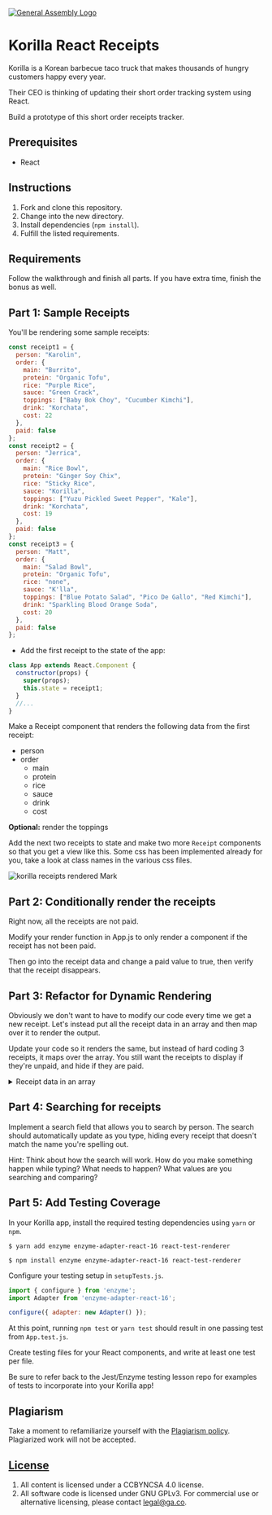 [![General Assembly Logo](https://camo.githubusercontent.com/1a91b05b8f4d44b5bbfb83abac2b0996d8e26c92/687474703a2f2f692e696d6775722e636f6d2f6b6538555354712e706e67)](https://generalassemb.ly/education/web-development-immersive)

# Korilla React Receipts

Korilla is a Korean barbecue taco truck that makes thousands of hungry customers
happy every year.

Their CEO is thinking of updating their short order tracking system using React.

Build a prototype of this short order receipts tracker.

## Prerequisites

- React

## Instructions

1. Fork and clone this repository.
1. Change into the new directory.
1. Install dependencies (`npm install`).
1. Fulfill the listed requirements.

## Requirements

Follow the walkthrough and finish all parts. If you have extra time, finish the
bonus as well.

## Part 1: Sample Receipts

You'll be rendering some sample receipts:

```js
const receipt1 = {
  person: "Karolin",
  order: {
    main: "Burrito",
    protein: "Organic Tofu",
    rice: "Purple Rice",
    sauce: "Green Crack",
    toppings: ["Baby Bok Choy", "Cucumber Kimchi"],
    drink: "Korchata",
    cost: 22
  },
  paid: false
};
const receipt2 = {
  person: "Jerrica",
  order: {
    main: "Rice Bowl",
    protein: "Ginger Soy Chix",
    rice: "Sticky Rice",
    sauce: "Korilla",
    toppings: ["Yuzu Pickled Sweet Pepper", "Kale"],
    drink: "Korchata",
    cost: 19
  },
  paid: false
};
const receipt3 = {
  person: "Matt",
  order: {
    main: "Salad Bowl",
    protein: "Organic Tofu",
    rice: "none",
    sauce: "K'lla",
    toppings: ["Blue Potato Salad", "Pico De Gallo", "Red Kimchi"],
    drink: "Sparkling Blood Orange Soda",
    cost: 20
  },
  paid: false
};
```

- Add the first receipt to the state of the app:

```js
class App extends React.Component {
  constructor(props) {
    super(props);
    this.state = receipt1;
  }
  //...
}
```

Make a Receipt component that renders the following data from the first receipt:

- person
- order
  - main
  - protein
  - rice
  - sauce
  - drink
  - cost

**Optional:** render the toppings

Add the next two receipts to state and make two more `Receipt` components so
that you get a view like this. Some css has been implemented already for you,
take a look at class names in the various css files.

![korilla receipts rendered Mark](https://i.imgur.com/27V4KW8.png)

## Part 2: Conditionally render the receipts

Right now, all the receipts are not paid.

Modify your render function in App.js to only render a component if the receipt
has not been paid.

Then go into the receipt data and change a paid value to true, then verify that
the receipt disappears.

## Part 3: Refactor for Dynamic Rendering

Obviously we don't want to have to modify our code every time we get a new
receipt. Let's instead put all the receipt data in an array and then map over it
to render the output.

Update your code so it renders the same, but instead of hard coding 3 receipts,
it maps over the array. You still want the receipts to display if they're
unpaid, and hide if they are paid.

<details>
  <summary>
  Receipt data in an array
  </summary>

```js
const receipts = [
  {
    person: "Karolin",
    order: {
      main: "Burrito",
      protein: "Organic Tofu",
      rice: "Purple Rice",
      sauce: "Green Crack",
      toppings: ["Baby Bok Choy", "Cucumber Kimchi"],
      drink: "Korchata",
      cost: 22
    },
    paid: false
  },
  {
    person: "Jerrica",
    order: {
      main: "Rice Bowl",
      protein: "Ginger Soy Chix",
      rice: "Sticky Rice",
      sauce: "Korilla",
      toppings: ["Yuzu Pickled Sweet Pepper", "Kale"],
      drink: "Korchata",
      cost: 19
    },
    paid: false
  },
  {
    person: "Matt",
    order: {
      main: "Salad Bowl",
      protein: "Organic Tofu",
      rice: "none",
      sauce: "K'lla",
      toppings: ["Blue Potato Salad", "Pico De Gallo", "Red Kimchi"],
      drink: "Sparkling Blood Orange Soda",
      cost: 20
    },
    paid: true
  }
];
```

</details>

## Part 4: Searching for receipts

Implement a search field that allows you to search by person. The search should
automatically update as you type, hiding every receipt that doesn't match the
name you're spelling out.

Hint: Think about how the search will work. How do you make something happen
while typing? What needs to happen? What values are you searching and comparing?

## Part 5: Add Testing Coverage 

In your Korilla app, install the required testing dependencies using `yarn` or `npm`. 

```
$ yarn add enzyme enzyme-adapter-react-16 react-test-renderer
```

```
$ npm install enzyme enzyme-adapter-react-16 react-test-renderer
```

Configure your testing setup in `setupTests.js`.
```javascript
import { configure } from 'enzyme';
import Adapter from 'enzyme-adapter-react-16';

configure({ adapter: new Adapter() });
```

At this point, running `npm test` or `yarn test` should result in one passing test from `App.test.js`. 

Create testing files for your React components, and write at least one test per file. 

Be sure to refer back to the Jest/Enzyme testing lesson repo for examples of tests to incorporate into your Korilla app! 

## Plagiarism

Take a moment to refamiliarize yourself with the
[Plagiarism policy](https://git.generalassemb.ly/DC-WDI/Administrative/blob/master/plagiarism.md).
Plagiarized work will not be accepted.

## [License](LICENSE)

1.  All content is licensed under a CC­BY­NC­SA 4.0 license.
1.  All software code is licensed under GNU GPLv3. For commercial use or
    alternative licensing, please contact legal@ga.co.
